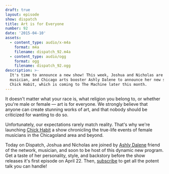 ```yaml
---
draft: true
layout: episode
show: dispatch
title: Art is for Everyone
number: 92
date: '2015-04-10'
assets:
  - content_type: audio/x-m4a
    format: m4a
    filename: dispatch_92.m4a
  - content_type: audio/ogg
    format: ogg
    filename: dispatch_92.ogg
description: >-
  It's time to announce a new show! This week, Joshua and Nicholas are joined by
  musician, and Chicago arts booster Ashly Dalene to announce her new show,
  Chick Habit, which is coming to The Machine later this month.
---
```

It doesn't matter what your race is, what religion you belong to, or whether you're male or female &mdash; art is for everyone. We strongly believe that anyone can create stunning works of art, and that nobody should be criticized for wanting to do so.

Unfortunately, our expectations rarely match reality. That's why we're launching [Chick Habit](http://nicholaswyoung.com/programs/chick-habit) a show chronicling the true-life events of female musicians in the Chicagoland area and beyond. 

Today on Dispatch, Joshua and Nicholas are joined by [Ashly Dalene](http://machine.fm/people/ashly-dalene) friend of the network, musician, and soon to be host of this dynamic new program. Get a taste of her personality, style, and backstory before the show releases it's first episode on April 22. Then, [subscribe](http://nicholaswyoung.com/programs/chick-habit) to get all the potent talk you can handle!